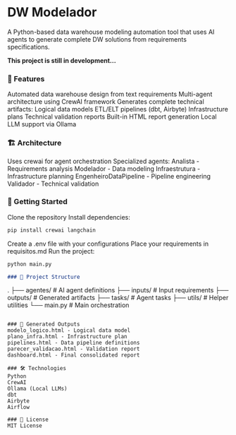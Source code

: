 # DW Modelador

A Python-based data warehouse modeling automation tool that uses AI agents to generate complete DW solutions from requirements specifications.

**This project is still in development...**

### 🎯 Features
Automated data warehouse design from text requirements
Multi-agent architecture using CrewAI framework
Generates complete technical artifacts:
Logical data models
ETL/ELT pipelines (dbt, Airbyte)
Infrastructure plans
Technical validation reports
Built-in HTML report generation
Local LLM support via Ollama

### 🏗️ Architecture
Uses crewai for agent orchestration
Specialized agents:
Analista - Requirements analysis
Modelador - Data modeling
Infraestrutura - Infrastructure planning
EngenheiroDataPipeline - Pipeline engineering
Validador - Technical validation

### 🚀 Getting Started
Clone the repository
Install dependencies:

```bash
pip install crewai langchain
```

Create a .env file with your configurations
Place your requirements in requisitos.md
Run the project:

```bash
python main.py
```

```markdown
### 📂 Project Structure

```
.
├── agentes/           # AI agent definitions
├── inputs/            # Input requirements
├── outputs/           # Generated artifacts
├── tasks/             # Agent tasks
├── utils/             # Helper utilities
└── main.py            # Main orchestration
```

### 📄 Generated Outputs
modelo_logico.html - Logical data model
plano_infra.html - Infrastructure plan
pipelines.html - Data pipeline definitions
parecer_validacao.html - Validation report
dashboard.html - Final consolidated report

### 🛠️ Technologies
Python
CrewAI
Ollama (Local LLMs)
dbt
Airbyte
Airflow

### 📝 License
MIT License